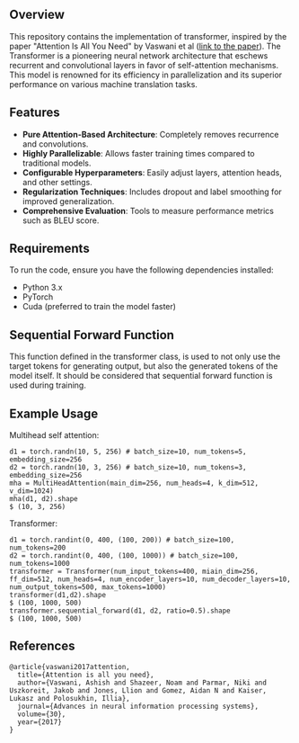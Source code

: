 
## Overview
This repository contains the implementation of transformer, inspired by the paper "Attention Is All You Need" by Vaswani et al ([link to the paper](https://arxiv.org/abs/1706.03762)). 
The Transformer is a pioneering neural network architecture that eschews recurrent and convolutional layers in favor of self-attention mechanisms. This model is renowned for its efficiency in parallelization and its superior performance on various machine translation tasks.

## Features

- **Pure Attention-Based Architecture**: Completely removes recurrence and convolutions.
- **Highly Parallelizable**: Allows faster training times compared to traditional models.
- **Configurable Hyperparameters**: Easily adjust layers, attention heads, and other settings.
- **Regularization Techniques**: Includes dropout and label smoothing for improved generalization.
- **Comprehensive Evaluation**: Tools to measure performance metrics such as BLEU score.

## Requirements
To run the code, ensure you have the following dependencies installed:
- Python 3.x
- PyTorch
- Cuda (preferred to train the model faster)

## Sequential Forward Function
This function defined in the transformer class, is used to not only use the target tokens for generating output, but also the generated tokens of the model itself. It should be considered that sequential forward function is used during training. 

## Example Usage
Multihead self attention:
```
d1 = torch.randn(10, 5, 256) # batch_size=10, num_tokens=5, embedding_size=256
d2 = torch.randn(10, 3, 256) # batch_size=10, num_tokens=3, embedding_size=256
mha = MultiHeadAttention(main_dim=256, num_heads=4, k_dim=512, v_dim=1024)
mha(d1, d2).shape
$ (10, 3, 256)
```
Transformer:
```
d1 = torch.randint(0, 400, (100, 200)) # batch_size=100, num_tokens=200
d2 = torch.randint(0, 400, (100, 1000)) # batch_size=100, num_tokens=1000
transformer = Transformer(num_input_tokens=400, miain_dim=256, ff_dim=512, num_heads=4, num_encoder_layers=10, num_decoder_layers=10, num_output_tokens=500, max_tokens=1000)
transformer(d1,d2).shape
$ (100, 1000, 500)
transformer.sequential_forward(d1, d2, ratio=0.5).shape
$ (100, 1000, 500)
```
## References

```
@article{vaswani2017attention,
  title={Attention is all you need},
  author={Vaswani, Ashish and Shazeer, Noam and Parmar, Niki and Uszkoreit, Jakob and Jones, Llion and Gomez, Aidan N and Kaiser, Lukasz and Polosukhin, Illia},
  journal={Advances in neural information processing systems},
  volume={30},
  year={2017}
}
